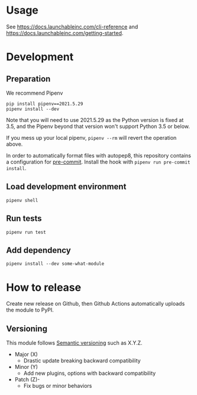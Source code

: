 # Usage

See https://docs.launchableinc.com/cli-reference and
https://docs.launchableinc.com/getting-started.

# Development

## Preparation

We recommend Pipenv

```shell
pip install pipenv==2021.5.29
pipenv install --dev
```

Note that you will need to use 2021.5.29 as the Python version is fixed at 3.5,
and the Pipenv beyond that version won't support Python 3.5 or below.

If you mess up your local pipenv, `pipenv --rm` will revert the operation above.

In order to automatically format files with autopep8, this repository contains a
configuration for [pre-commit](https://pre-commit.com). Install the hook with
`pipenv run pre-commit install`.

## Load development environment

```shell
pipenv shell
```

## Run tests

```shell
pipenv run test
```

## Add dependency

```shell
pipenv install --dev some-what-module
```

# How to release

Create new release on Github, then Github Actions automatically uploads the
module to PyPI.

## Versioning

This module follows [Semantic versioning](https://semver.org/) such as X.Y.Z.

* Major (X)
  * Drastic update breaking backward compatibility
* Minor (Y)
  * Add new plugins, options with backward compatibility
* Patch (Z)-
  * Fix bugs or minor behaviors
